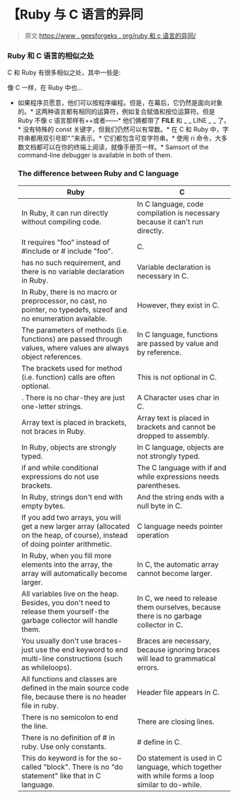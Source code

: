 # 【Ruby 与 C 语言的异同

> 原文:[https://www . geesforgeks . org/ruby 和 c 语言的异同/](https://www.geeksforgeeks.org/similarities-and-differences-between-ruby-and-c-language/)

### Ruby 和 C 语言的相似之处

C 和 Ruby 有很多相似之处，其中一些是:

像 C 一样，在 Ruby 中也…

*   如果程序员愿意，他们可以按程序编程。但是，在幕后，它仍然是面向对象的。*   这两种语言都有相同的运算符，例如复合赋值和按位运算符。但是 Ruby 不像 c 语言那样有++或者——*   他们俩都带了 __FILE__ 和 _ _ LINE _ _ 了。*   没有特殊的 const 关键字，但我们仍然可以有常数。*   在 C 和 Ruby 中，字符串都用双引号即“.”来表示。*   它们都包含可变字符串。*   使用 ri 命令，大多数文档都可以在你的终端上阅读，就像手册页一样。*   Samsort of the command-line debugger is available in both of them.

    ### The difference between Ruby and C language

    | Ruby | C |
    | --- | --- |
    | In Ruby, it can run directly without compiling code. | In C language, code compilation is necessary because it can't run directly. |
    | It requires "foo" instead of #include or # include "foo". | C. |
    | has no such requirement, and there is no variable declaration in Ruby. | Variable declaration is necessary in C. |
    | In Ruby, there is no macro or preprocessor, no cast, no pointer, no typedefs, sizeof and no enumeration available. | However, they exist in C. |
    | The parameters of methods (i.e. functions) are passed through values, where values are always object references. | In C language, functions are passed by value and by reference. |
    | The brackets used for method (i.e. function) calls are often optional. | This is not optional in C. |
    | . There is no char-they are just one-letter strings. | A Character uses char in C. |
    | Array text is placed in brackets, not braces in Ruby. | Array text is placed in brackets and cannot be dropped to assembly. | In C, you can't drop down to assembly. |
    | In Ruby, objects are strongly typed. | In C language, objects are not strongly typed. |
    | if and while conditional expressions do not use brackets. | The C language with if and while expressions needs parentheses. |
    | In Ruby, strings don't end with empty bytes. | And the string ends with a null byte in C. |
    | If you add two arrays, you will get a new larger array (allocated on the heap, of course), instead of doing pointer arithmetic. | C language needs pointer operation |
    | In Ruby, when you fill more elements into the array, the array will automatically become larger. | In C, the automatic array cannot become larger. |
    | All variables live on the heap. Besides, you don't need to release them yourself-the garbage collector will handle them. | In C, we need to release them ourselves, because there is no garbage collector in C. |
    | You usually don't use braces-just use the end keyword to end multi-line constructions (such as whileloops). | Braces are necessary, because ignoring braces will lead to grammatical errors. |
    | All functions and classes are defined in the main source code file, because there is no header file in ruby. | Header file appears in C. |
    | There is no semicolon to end the line. | There are closing lines. |
    | There is no definition of # in ruby. Use only constants. | # define in C. |
    | This do keyword is for the so-called "block". There is no "do statement" like that in C language. | Do statement is used in C language, which together with while forms a loop similar to do-while. |